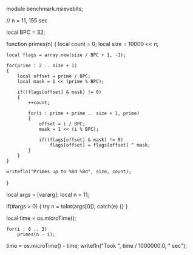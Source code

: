 module benchmark.nsievebits;

// n = 11, 155 sec

local BPC = 32;

function primes(n)
{
	local count = 0;
	local size = 10000 << n;

	local flags = array.new(size / BPC + 1, -1);

	for(prime : 2 .. size + 1)
	{
		local offset = prime / BPC;
		local mask = 1 << (prime % BPC);

		if((flags[offset] & mask) != 0)
		{
			++count;

			for(i : prime + prime .. size + 1, prime)
			{
				offset = i / BPC;
				mask = 1 << (i % BPC);
				
				if((flags[offset] & mask) != 0)
					flags[offset] = flags[offset] ^ mask;
			}
		}
	}

	writefln("Primes up to %8d %8d", size, count);
}

local args = [vararg];
local n = 11;

if(#args > 0)
{
	try
		n = toInt(args[0]);
	catch(e) {}
}

local time = os.microTime();

    for(i : 0 .. 3)
        primes(n - i);

time = os.microTime() - time;
writefln("Took ", time / 1000000.0, " sec");
